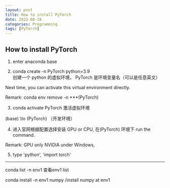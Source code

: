 ```yaml
---
layout: post
title: How to install PyTorch
date: 2022-08-18
categories: Programming
tags: [PyTorch]
---
```


## How to install PyTorch

1. enter anaconda base

2. conda create -n PyTorch python=3.9  
创建一个 python 的虚拟环境， PyTorch 是环境变量名（可以是任意英文）

Next time, you can activate this virtual environment directly.

Remark: conda env remove -n ***(PyTorch)

3. conda activate PyTorch
激活虚拟环境

(base) \to (PyTorch)  （开发环境）

4. 进入官网根据配置选择安装 GPU or CPU, 在(PyTorch) 环境下 run the command.

Remark: GPU only NVIDIA under Windows, 

5. type 'python', 'import torch'

-----------------------------

conda list -n env1  查看env1 list

conda install -n env1 numpy   /install numpy at env1